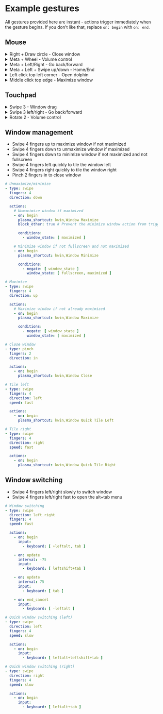 # Example gestures
All gestures provided here are instant - actions trigger immediately when the gesture begins. If you don't like that, replace ``on: begin`` with ``on: end``.

## Mouse
<details>
  <summary>Right + Draw circle - Close window</summary>

  ```yaml
  - type: stroke
    strokes: [ 'PAsAXx8PClkXEg1PDRkRRwUiFj8BLBo1ADcdKQJAIR0ISCQUEU8oCilYMQBFWDv4TlU/8FpPRORgR0fXZDtLzGMzTsReJ1O8WyFVslEZWqo4DmQA' ]
    mouse_buttons: [ right ]

    actions:
      - plasma_shortcut: kwin,Window Close
  ```
</details>
<details>
  <summary>Meta + Wheel - Volume control</summary>
  
  ```yaml
  - type: wheel
    direction: up
    keyboard_modifiers: [ meta ]

    actions:
      - input:
        - keyboard: [ volumeup ]

  - type: wheel
    direction: down
    keyboard_modifiers: [ meta ]

    actions:
      - input:
        - keyboard: [ volumedown ]
  ```
</details>
<details>
  <summary>Meta + Left/Right - Go back/forward</summary>

  ```yaml
  - type: press
    keyboard_modifiers: [ meta ]
    mouse_buttons: [ left ]
    instant: true

    actions:
      - on: begin
        input:
          - mouse: [ back ]

  - type: press
    keyboard_modifiers: [ meta ]
    mouse_buttons: [ right ]
    instant: true

    actions:
      - on: begin
        input:
          - mouse: [ forward ]
  ```
</details>
<details>
  <summary>Meta + Left + Swipe up/down - Home/End</summary>
  
  ```yaml
  - type: swipe
    direction: up
    keyboard_modifiers: [ meta ]
    mouse_buttons: [ left ]

    actions:
      - on: begin
        input:
          - keyboard: [ leftctrl+home ]

  - type: swipe
    direction: down
    keyboard_modifiers: [ meta ]
    mouse_buttons: [ left ]

    actions:
      - on: begin
        input:
          - keyboard: [ leftctrl+end ]
  ```
</details>
<details>
  <summary>Left click top left corner - Open dolphin</summary>

  ```yaml
  - type: press
    mouse_buttons: [ left ]
    start_positions: [ 0%;0% - 0.01%;0.01% ]
    press_instant: true

    actions:
      - on: begin
        command: dolphin
  ```
</details>
<details>
  <summary>Middle click top edge - Maximize window</summary>

  ```yaml
  - type: press
    mouse_buttons: [ middle ]
    start_positions: [ 0%;0% - 100%;0.01% ]
    instant: true

    actions:
      - on: begin
        plasma_shortcut: kwin,Window Maximize
  ```
</details>

## Touchpad
<details>
  <summary>Swipe 3 - Window drag</summary>

  Swipe gestures have a different acceleration profile. You can change *Device.delta_multiplier* to make the gesture faster or slower.

  ```yaml
  - type: swipe
    direction: any
    fingers: 3

    actions:
      - on: begin
        input:
          - keyboard: [ +leftmeta ]
          - mouse: [ +left ]

      - on: update
        input:
          - mouse: [ move_by_delta ]

      - on: end_cancel
        input:
          - keyboard: [ -leftmeta ]
          - mouse: [ -left ]
```
</details>
<details>
  <summary>Swipe 3 left/right - Go back/forward</summary>
  
  ```yaml
  - type: swipe
    fingers: 3
    direction: left

    actions:
      - on: begin
        input:
          - mouse: [ back ]

  - type: swipe
    fingers: 3
    direction: right

    actions:
      - on: begin
        input:
          - mouse: [ forward ]
  ```
  
</details>
<details>
  <summary>Rotate 2 - Volume control</summary>

  ```yaml
  - type: rotate
    fingers: 2
    direction: any

    actions:
      - on: update
        interval: -10
        input:
          - keyboard: [ volumedown ]

      - on: update
        interval: 10
        input:
          - keyboard: [ volumeup ]
  ```
</details>

## Window management
- Swipe 4 fingers up to maximize window if not maximized
- Swipe 4 fingers down to unmaximize window if maximized
- Swipe 4 fingers down to minimize window if not maximized and not fullscreen
- Swipe 4 fingers left quickly to tile the window left
- Swipe 4 fingers right quickly to tile the window right
- Pinch 2 fingers in to close window

```yaml
# Unmaximize/minimize
- type: swipe
  fingers: 4
  direction: down

  actions:
    # Unmaximize window if maximized
    - on: begin
      plasma_shortcut: kwin,Window Maximize
      block_other: true # Prevent the minimize window action from triggering during the same gesture

      conditions:
        - window_state: [ maximized ]

    # Minimize window if not fullscreen and not maximized
    - on: begin
      plasma_shortcut: kwin,Window Minimize

      conditions:
        - negate: [ window_state ]
          window_state: [ fullscreen, maximized ]

# Maximize
- type: swipe
  fingers: 4
  direction: up

  actions:
    # Maximize window if not already maximized
    - on: begin
      plasma_shortcut: kwin,Window Maximize

      conditions:
        - negate: [ window_state ]
          window_state: [ maximized ]

# Close window
- type: pinch
  fingers: 2
  direction: in

  actions:
    - on: begin
      plasma_shortcut: kwin,Window Close

# Tile left
- type: swipe
  fingers: 4
  direction: left
  speed: fast

  actions:
    - on: begin
      plasma_shortcut: kwin,Window Quick Tile Left

# Tile right
- type: swipe
  fingers: 4
  direction: right
  speed: fast

  actions:
    - on: begin
      plasma_shortcut: kwin,Window Quick Tile Right
```

## Window switching
- Swipe 4 fingers left/right slowly to switch window
- Swipe 4 fingers left/right fast to open the alt+tab menu

```yaml
# Window switching
- type: swipe
  direction: left_right
  fingers: 4
  speed: fast

  actions:
    - on: begin
      input:
        - keyboard: [ +leftalt, tab ]

    - on: update
      interval: -75
      input:
        - keyboard: [ leftshift+tab ]

    - on: update
      interval: 75
      input:
        - keyboard: [ tab ]

    - on: end_cancel
      input:
        - keyboard: [ -leftalt ]

# Quick window switching (left)
- type: swipe
  direction: left
  fingers: 4
  speed: slow

  actions:
    - on: begin
      input:
        - keyboard: [ leftalt+leftshift+tab ]

# Quick window switching (right)
- type: swipe
  direction: right
  fingers: 4
  speed: slow

  actions:
    - on: begin
      input:
        - keyboard: [ leftalt+tab ]
```